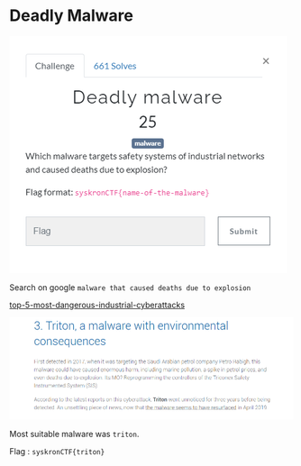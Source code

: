 # Deadly Malware

![](../../assets/Trivia/deadly-malware_1.png)

Search on google `malware that caused deaths due to explosion` 

[top-5-most-dangerous-industrial-cyberattacks](https://www.stormshield.com/news/top-5-most-dangerous-industrial-cyberattacks/)

![](../../assets/Trivia/deadly-malware_2.png)

Most suitable malware was `triton`.

Flag : `syskronCTF{triton}`
